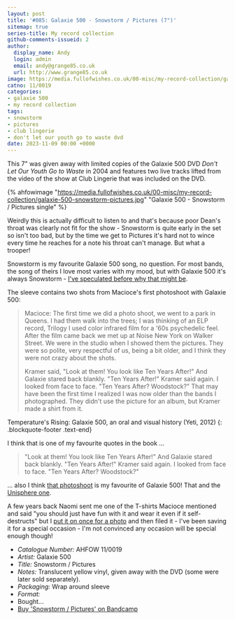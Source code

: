 ```yaml
---
layout: post
title: '#085: Galaxie 500 - Snowstorm / Pictures (7")'
sitemap: true
series-title: My record collection
github-comments-issueid: 2
author:
  display_name: Andy
  login: admin
  email: andy@grange85.co.uk
  url: http://www.grange85.co.uk
image: https://media.fullofwishes.co.uk/00-misc/my-record-collection/galaxie-500-snowstorm-pictures.jpg
catno: 11/0019
categories:
- galaxie 500
- my record collection
tags:
- snowstorm
- pictures
- club lingerie
- don't let our youth go to waste dvd
date: 2023-11-09 00:00 +0000
---
```

This 7" was given away with limited copies of the Galaxie 500 DVD _Don't Let Our Youth Go to Waste_ in 2004 and features two live tracks lifted from the video of the show at Club Lingerie that was included on the DVD.

{% ahfowimage "https://media.fullofwishes.co.uk/00-misc/my-record-collection/galaxie-500-snowstorm-pictures.jpg" "Galaxie 500 - Snowstorm / Pictures single" %}

Weirdly this is actually difficult to listen to and that's because poor Dean's throat was clearly not fit for the show - Snowstorm is quite early in the set so isn't too bad, but by the time we get to Pictures it's hard not to wince every time he reaches for a note his throat can't manage. But what a trooper!

Snowstorm is my favourite Galaxie 500 song, no question. For most bands, the song of theirs I love most varies with my mood, but with Galaxie 500 it's always Snowstorm - [I've speculated before why that might be](/2019/10/05/on-fire-30-side-1-track-3-snowstorm/).

The sleeve contains two shots from Macioce's first photoshoot with Galaxie 500:

<!--more-->

> Macioce: The first time we did a photo shoot, we went to a park in Queens. I had them walk into the trees; I was thinking of an ELP record, Trilogy I used color infrared film for a '60s psychedelic feel. After the film came back we met up at Noise New York on Walker Street. We were in the studio when I showed them the pictures. They were so polite, very respectful of us, being a bit older, and I think they were not crazy about the shots.
> 
> Kramer said, "Look at them! You look like Ten Years After!" And Galaxie stared back blankly. "Ten Years After!" Kramer said again. I looked from face to face. "Ten Years After? Woodstock?" That may have been the first time I realized I was now older than the bands I photographed. They didn't use the picture for an album, but Kramer made a shirt from it.

Temperature's Rising: Galaxie 500, an oral and visual history (Yeti, 2012)
{: .blockquote-footer .text-end}

I think that is one of my favourite quotes in the book ...

> "Look at them! You look like Ten Years After!" And Galaxie stared back blankly. "Ten Years After!" Kramer said again. I looked from face to face. "Ten Years After? Woodstock?"

... also I think [that photoshoot](https://www.instagram.com/p/CZSJzHFFMkQ/) is my favourite of Galaxie 500! That and the [Unisphere one](https://www.instagram.com/p/CeECYKFOrfW/?img_index=1).

A few years back Naomi sent me one of the T-shirts Macioce mentioned and said "you should just have fun with it and wear it even if it self-destructs" but I [put it on once for a photo](https://www.flickr.com/photos/grange85/53137337736/in/album-72157619400404262/) and then filed it - I've been saving it for a special occasion - I'm not convinced any occasion will be special enough though!

 - *Catalogue Number:* AHFOW 11/0019
 - *Artist:* Galaxie 500
 - *Title:* Snowstorm / Pictures
 - *Notes:* Translucent yellow vinyl, given away with the DVD (some were later sold separately).
 - *Packaging:* Wrap around sleeve
 - *Format:* 
 - Bought...
 - [Buy 'Snowstorm / Pictures' on Bandcamp]()
